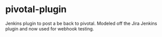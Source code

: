 pivotal-plugin
===============

Jenkins plugin to post a be back to pivotal. Modeled off the Jira Jenkins plugin and now used for webhook testing.

